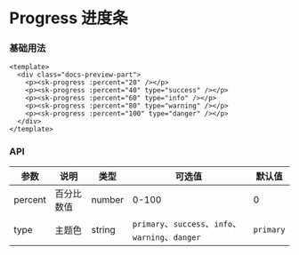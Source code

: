 # Progress 进度条

### 基础用法

<div class="docs-preview-part">
  <p><sk-progress :percent="20" /></p>
  <p><sk-progress :percent="40" type="success" /></p>
  <p><sk-progress :percent="60" type="info" /></p>
  <p><sk-progress :percent="80" type="warning" /></p>
  <p><sk-progress :percent="100" type="danger" /></p>
</div>

```vue
<template>
  <div class="docs-preview-part">
    <p><sk-progress :percent="20" /></p>
    <p><sk-progress :percent="40" type="success" /></p>
    <p><sk-progress :percent="60" type="info" /></p>
    <p><sk-progress :percent="80" type="warning" /></p>
    <p><sk-progress :percent="100" type="danger" /></p>
  </div>
</template>
```

### API

| 参数    | 说明       | 类型   | 可选值                                            | 默认值    |
| ------- | ---------- | ------ | ------------------------------------------------- | --------- |
| percent | 百分比数值 | number | 0-100                                             | 0         |
| type    | 主题色     | string | `primary`、`success`、`info`、`warning`、`danger` | `primary` |
